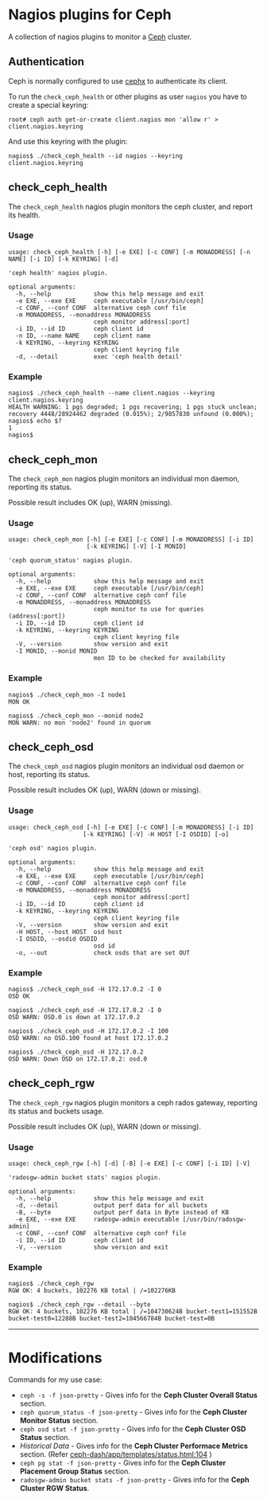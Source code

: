 # Nagios plugins for Ceph

A collection of nagios plugins to monitor a [Ceph][] cluster.

## Authentication

Ceph is normally configured to use [cephx] to authenticate its client.

To run the `check_ceph_health` or other plugins as user `nagios` you have to create a special keyring:

    root# ceph auth get-or-create client.nagios mon 'allow r' > client.nagios.keyring

And use this keyring with the plugin:

    nagios$ ./check_ceph_health --id nagios --keyring client.nagios.keyring

## check_ceph_health

The `check_ceph_health` nagios plugin monitors the ceph cluster, and report its health.

### Usage

    usage: check_ceph_health [-h] [-e EXE] [-c CONF] [-m MONADDRESS] [-n NAME] [-i ID] [-k KEYRING] [-d]

    'ceph health' nagios plugin.

    optional arguments:
      -h, --help            show this help message and exit
      -e EXE, --exe EXE     ceph executable [/usr/bin/ceph]
      -c CONF, --conf CONF  alternative ceph conf file
      -m MONADDRESS, --monaddress MONADDRESS
                            ceph monitor address[:port]
      -i ID, --id ID        ceph client id
      -n ID, --name NAME    ceph client name
      -k KEYRING, --keyring KEYRING
                            ceph client keyring file
      -d, --detail          exec 'ceph health detail'

### Example

    nagios$ ./check_ceph_health --name client.nagios --keyring client.nagios.keyring
    HEALTH WARNING: 1 pgs degraded; 1 pgs recovering; 1 pgs stuck unclean; recovery 4448/28924462 degraded (0.015%); 2/9857830 unfound (0.000%);
    nagios$ echo $?
    1
    nagios$

## check_ceph_mon

The `check_ceph_mon` nagios plugin monitors an individual mon daemon, reporting its status.

Possible result includes OK (up), WARN (missing).

### Usage

    usage: check_ceph_mon [-h] [-e EXE] [-c CONF] [-m MONADDRESS] [-i ID]
                          [-k KEYRING] [-V] [-I MONID]

    'ceph quorum_status' nagios plugin.

    optional arguments:
      -h, --help            show this help message and exit
      -e EXE, --exe EXE     ceph executable [/usr/bin/ceph]
      -c CONF, --conf CONF  alternative ceph conf file
      -m MONADDRESS, --monaddress MONADDRESS
                            ceph monitor to use for queries (address[:port])
      -i ID, --id ID        ceph client id
      -k KEYRING, --keyring KEYRING
                            ceph client keyring file
      -V, --version         show version and exit
      -I MONID, --monid MONID
                            mon ID to be checked for availability

### Example

    nagios$ ./check_ceph_mon -I node1
    MON OK

    nagios$ ./check_ceph_mon --monid node2
    MON WARN: no mon 'node2' found in quorum

## check_ceph_osd

The `check_ceph_osd` nagios plugin monitors an individual osd daemon or host, reporting its status.

Possible result includes OK (up), WARN (down or missing).

### Usage

    usage: check_ceph_osd [-h] [-e EXE] [-c CONF] [-m MONADDRESS] [-i ID]
                         [-k KEYRING] [-V] -H HOST [-I OSDID] [-o]

    'ceph osd' nagios plugin.

    optional arguments:
      -h, --help            show this help message and exit
      -e EXE, --exe EXE     ceph executable [/usr/bin/ceph]
      -c CONF, --conf CONF  alternative ceph conf file
      -m MONADDRESS, --monaddress MONADDRESS
                            ceph monitor address[:port]
      -i ID, --id ID        ceph client id
      -k KEYRING, --keyring KEYRING
                            ceph client keyring file
      -V, --version         show version and exit
      -H HOST, --host HOST  osd host
      -I OSDID, --osdid OSDID
                            osd id
      -o, --out             check osds that are set OUT

### Example

    nagios$ ./check_ceph_osd -H 172.17.0.2 -I 0
    OSD OK

    nagios$ ./check_ceph_osd -H 172.17.0.2 -I 0
    OSD WARN: OSD.0 is down at 172.17.0.2

    nagios$ ./check_ceph_osd -H 172.17.0.2 -I 100
    OSD WARN: no OSD.100 found at host 172.17.0.2

    nagios$ ./check_ceph_osd -H 172.17.0.2
    OSD WARN: Down OSD on 172.17.0.2: osd.0

## check_ceph_rgw

The `check_ceph_rgw` nagios plugin monitors a ceph rados gateway, reporting its status and buckets usage.

Possible result includes OK (up), WARN (down or missing).

### Usage
    usage: check_ceph_rgw [-h] [-d] [-B] [-e EXE] [-c CONF] [-i ID] [-V]

    'radosgw-admin bucket stats' nagios plugin.

    optional arguments:
      -h, --help            show this help message and exit
      -d, --detail          output perf data for all buckets
      -B, --byte            output perf data in Byte instead of KB
      -e EXE, --exe EXE     radosgw-admin executable [/usr/bin/radosgw-admin]
      -c CONF, --conf CONF  alternative ceph conf file
      -i ID, --id ID        ceph client id
      -V, --version         show version and exit

### Example

    nagios$ ./check_ceph_rgw
    RGW OK: 4 buckets, 102276 KB total | /=102276KB

    nagios$ ./check_ceph_rgw --detail --byte
    RGW OK: 4 buckets, 102276 KB total | /=104730624B bucket-test1=151552B bucket-test0=12288B bucket-test2=104566784B bucket-test=0B

[ceph]: http://www.ceph.com
[cephx]: http://ceph.com/docs/master/rados/operations/authentication/

---
# Modifications



Commands for my use case:
- `ceph -s -f json-pretty` - Gives info for the **Ceph Cluster Overall Status** section.
- `ceph quorum_status -f json-pretty` - Gives info for the **Ceph Cluster Monitor Status** section.
- `ceph osd stat -f json-pretty` - Gives info for the **Ceph Cluster OSD Status** section.
- *Historical Data* - Gives info for the **Ceph Cluster Performace Metrics** section. (Refer [ceph-dash/app/templates/status.html:104](https://github.com/Crapworks/ceph-dash/blob/master/app/templates/status.html#L104) )
- `ceph pg stat -f json-pretty` - Gives info for the **Ceph Cluster Placement Group Status** section.
- `radosgw-admin bucket stats -f json-pretty` - Gives info for the **Ceph Cluster RGW Status**.